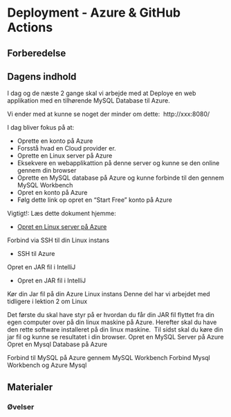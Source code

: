 # Deployment - Azure & GitHub Actions

## Forberedelse

## Dagens indhold
I dag og de næste 2 gange skal vi arbejde med at Deploye en web applikation med en tilhørende MySQL Database til Azure.

Vi ender med at kunne se noget der minder om dette: 
http://xxx:8080/ 

I dag bliver fokus på at:

* Oprette en konto på Azure
* Forsstå hvad en Cloud provider er. 
* Oprette en Linux server på Azure
* Eksekvere en webapplikattion på denne server og kunne se den online gennem din browser
* Oprette en MySQL database på Azure og kunne forbinde til den gennem MySQL Workbench
* Opret en konto på Azure
* Følg dette link op opret en “Start Free” konto på Azure

Vigtigt!: Læs dette dokument hjemme:

* [Opret en Linux server på Azure]()

Forbind via SSH til din Linux instans
* SSH til Azure

Opret en JAR fil i IntelliJ
* Opret en JAR fil i IntelliJ

Kør din Jar fil på din Azure Linux instans
Denne del har vi arbejdet med tidligere i lektion 2 om Linux

Det første du skal have styr på er hvordan du får din JAR fil flyttet fra din egen computer over på din linux maskine på Azure.
Herefter skal du have den rette software installeret på din linux maskine. 
Til sidst skal du køre din jar fil og kunne se resultatet i din browser.
Opret en MySQL Server på Azure
Opret en Mysql Database på Azure

Forbind til MySQL på Azure gennem MySQL Workbench
Forbind Mysql Workbench og Azure Mysql
## Materialer

### Øvelser
